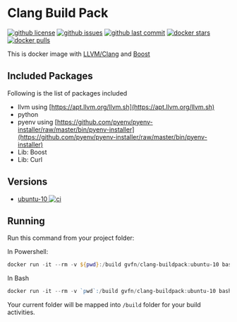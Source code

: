 # Clang Build Pack

[![github license](https://img.shields.io/github/license/governance-foundation/docker-clang-buildpack)](https://github.com/governance-foundation/docker-clang-buildpack)
[![github issues](https://img.shields.io/github/issues/governance-foundation/docker-clang-buildpack)](https://github.com/governance-foundation/docker-clang-buildpack)
[![github last commit](https://img.shields.io/github/last-commit/governance-foundation/docker-clang-buildpack)](https://github.com/governance-foundation/docker-clang-buildpack)
[![docker stars](https://img.shields.io/docker/stars/gvfn/clang-buildpack)](https://hub.docker.com/r/gvfn/clang-buildpack)
[![docker pulls](https://img.shields.io/docker/pulls/gvfn/clang-buildpack)](https://hub.docker.com/r/gvfn/clang-buildpack)

This is docker image with [LLVM/Clang](https://llvm.org/) and [Boost](https://www.boost.org/)

## Included Packages

Following is the list of packages included

* llvm using [https://apt.llvm.org/llvm.sh](https://apt.llvm.org/llvm.sh)
* python
* pyenv using [https://github.com/pyenv/pyenv-installer/raw/master/bin/pyenv-installer](https://github.com/pyenv/pyenv-installer/raw/master/bin/pyenv-installer)
* Lib: Boost
* Lib: Curl

## Versions

* [ubuntu-10 ![ci](https://github.com/governance-foundation/docker-clang-buildpack/workflows/ci/badge.svg?branch=ubuntu-10)](https://github.com/governance-foundation/docker-clang-buildpack/tree/ubuntu-10)

## Running

Run this command from your project folder:

In Powershell:

```powershell
docker run -it --rm -v ${pwd}:/build gvfn/clang-buildpack:ubuntu-10 bash
```

In Bash

```powershell
docker run -it --rm -v `pwd`:/build gvfn/clang-buildpack:ubuntu-10 bash
```

Your current folder will be mapped into `/build` folder for your build activities.
